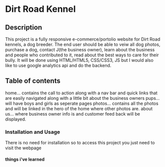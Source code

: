 # Dirt Road Kennel
## Description
This project is a fully responsive e-commerce/portolio website for Dirt Road kennels, a dog breeder. 
The end user should be able to veiw all dog photos, purchase a dog, contact J(the business owner), learn about the business and people who contributed to it,
read about the best ways to care for their bully. It will be done using HTML/HTML5, CSS/CSS3, JS but I would also like to use google analytics api and do the backend.

## Table of contents
home... contains the call to action along with a nav bar and quick links that are easily navigated along with a little bit about the business owners
pups... will have boys and girls as seperate pages 
photos... contains all the photos and will be linked in the hero of the home where other photos are.
about us... where business owner info is and customer feed back will be displayed.

### Installation and Usage
 There is no need for installation so to access this project you just need to visit the webpage
 
#### things i've learned